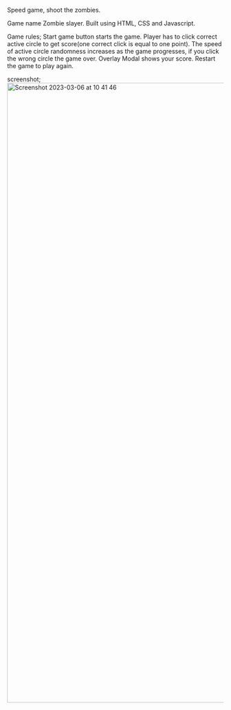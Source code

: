 Speed game, shoot the zombies.

Game name Zombie slayer. 
Built using HTML, CSS and Javascript. 

Game rules; 
Start game button starts the game.
Player has to click correct active circle to get score(one correct click is equal to one point).
The speed of active circle randomness increases as the game progresses, if you click the wrong circle the game over.
Overlay Modal shows your score. Restart the game to play again.

screenshot; <img width="1440" alt="Screenshot 2023-03-06 at 10 41 46" src="https://user-images.githubusercontent.com/92925082/223059831-6237d602-5359-411c-bc1a-32ccfcff2eda.png">
